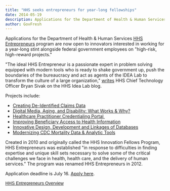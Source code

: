 ```yaml
---
title: "HHS seeks entrepreneurs for year-long fellowships"
date: 2014-05-19
description: Applications for the Department of Health & Human Services HHS Entrepreneurs program are now open to innovators interested in working for a year-long stint alongside federal government employees on "high-risk, high-reward projects."
author: GovFresh
---
```


Applications for the Department of Health &amp; Human Services <a href="http://www.hhs.gov/idealab/pathways/hhs-entrepreneurs/">HHS Entrepreneurs</a> program are now open to innovators interested in working for a year-long stint alongside federal government employees on "high-risk, high-reward projects."

"The ideal HHS Entrepreneur is a passionate expert in problem solving equipped with modern tools who is ready to shake government up, push the boundaries of the bureaucracy and act as agents of the IDEA Lab to transform the culture of a large organization," <a href="http://www.hhs.gov/idealab/2014/05/09/apply-now-hhs-entrepreneurs-is-back-and-looking-for-talent/">writes</a> HHS Chief Technology Officer Bryan Sivak on the HHS Idea Lab blog.

Projects include:

<ul>
	<li><a href="http://www.hhs.gov/idealab/innovate/creating-de-identified-claims-data/" target="_blank">Creating De-Identified Claims Data</a></li>
	<li><a href="http://www.hhs.gov/idealab/innovate/digital-media-aging-and-disability-what-works-why/" target="_blank">Digital Media, Aging, and Disability: What Works &amp; Why?</a></li>
	<li><a href="http://hhs.gov/idealab/innovate/healthcare-practitioner-credentialing-portal/" target="_blank">Healthcare Practitioner Credentialing Portal </a></li>
	<li><a href="http://hhs.gov/idealab/innovate/improving-beneficiary-access-to-health-information/" target="_blank">Improving Beneficiary Access to Health Information</a></li>
	<li><a href="http://www.hhs.gov/idealab/innovate/innovative-design-development-and-linkages-of-databases/" target="_blank">Innovative Design, Development and Linkages of Databases</a></li>
	<li><a href="http://hhs.gov/idealab/innovate/modernizing-cdc-mortality-data-and-analytic-tools/" target="_blank">Modernizing CDC Mortality Data &amp; Analytic Tools</a></li>
</ul>

Created in 2010 and originally called the HHS Innovation Fellows Program, HHS Entrepreneurs was established "in response to difficulties in finding expertise and unique skill sets necessary to solve some of the critical challenges we face in health, health care, and the delivery of human services." The program was renamed HHS Entrepreneurs in 2012.

Application deadline is July 16. <a href="http://www.hhs.gov/idealab/pathways/hhs-entrepreneurs/">Apply here</a>.

<p style="margin:12px auto 6px;font-family:Helvetica, Arial, Sans-serif;font-style:normal;font-variant:normal;font-weight:normal;font-size:14px;line-height:normal;font-size-adjust:none;font-stretch:normal;display:block;">   <a title="View HHS Entrepreneurs Overview on Scribd" href="http://www.scribd.com/doc/212088492" style="text-decoration:underline;">HHS Entrepreneurs Overview</a></p>
